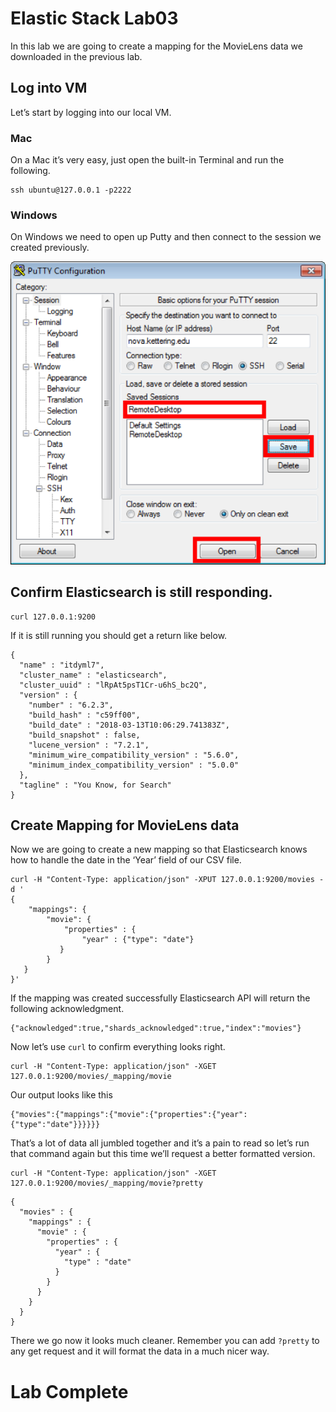 # Elastic Stack Lab03
In this lab we are going to create a mapping for the MovieLens data we downloaded in the previous lab.  

## Log into VM 
Let’s start by logging into our local VM.

### Mac 
On a Mac it’s very easy, just open the built-in Terminal and run the following. 
```
ssh ubuntu@127.0.0.1 -p2222
```


### Windows
On Windows we need to open up Putty and then connect to the session we created previously. 

![](index/FD3BA694-FD69-4C86-8EAF-4D5FC813EABA.png)

## Confirm Elasticsearch is still responding. 
```
curl 127.0.0.1:9200 
```

If it is still running you should get a return like below. 
```
{
  "name" : "itdyml7",
  "cluster_name" : "elasticsearch",
  "cluster_uuid" : "lRpAt5psT1Cr-u6hS_bc2Q",
  "version" : {
    "number" : "6.2.3",
    "build_hash" : "c59ff00",
    "build_date" : "2018-03-13T10:06:29.741383Z",
    "build_snapshot" : false,
    "lucene_version" : "7.2.1",
    "minimum_wire_compatibility_version" : "5.6.0",
    "minimum_index_compatibility_version" : "5.0.0"
  },
  "tagline" : "You Know, for Search"
}
```

## Create Mapping for MovieLens data
Now we are going to create a new mapping so that Elasticsearch knows how to handle the date in the ‘Year’ field of our CSV file.

```
curl -H "Content-Type: application/json" -XPUT 127.0.0.1:9200/movies -d '
{
    "mappings": {
        "movie": {
            "properties" : {
                "year" : {"type": "date"}
           }
        }
   }
}'
```

If the mapping was created successfully Elasticsearch API will return the following acknowledgment. 

```
{"acknowledged":true,"shards_acknowledged":true,"index":"movies"}
```

Now let’s use `curl` to confirm everything looks right. 
```
curl -H "Content-Type: application/json" -XGET 127.0.0.1:9200/movies/_mapping/movie
```

Our output looks like this
```
{"movies":{"mappings":{"movie":{"properties":{"year":{"type":"date"}}}}}}
```

That’s a lot of data all jumbled together and it’s a pain to read so let’s run that command again but this time we’ll request a better formatted version. 

```
curl -H "Content-Type: application/json" -XGET 127.0.0.1:9200/movies/_mapping/movie?pretty
```

```
{
  "movies" : {
    "mappings" : {
      "movie" : {
        "properties" : {
          "year" : {
            "type" : "date"
          }
        }
      }
    }
  }
}
```

There we go now it looks much cleaner.  Remember you can add `?pretty` to any get request and it will format the data in a much nicer way.

# Lab Complete
